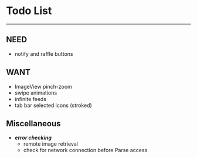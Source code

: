 # Todo List

---

## NEED
* notify and raffle buttons


## WANT
* ImageView pinch-zoom
* swipe animations
* infinite feeds
* tab bar selected icons (stroked)


## Miscellaneous
* ___error checking___
    * remote image retrieval
    * check for network connection before Parse access